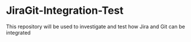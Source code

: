 # JiraGit-Integration-Test
This repository will be used to investigate and test how Jira and Git can be integrated
